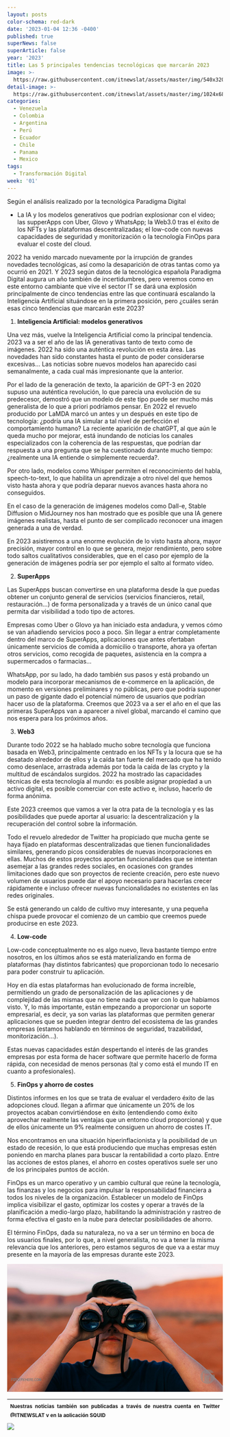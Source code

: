 ```yaml
---
layout: posts
color-schema: red-dark
date: '2023-01-04 12:36 -0400'
published: true
superNews: false
superArticle: false
year: '2023'
title: Las 5 principales tendencias tecnológicas que marcarán 2023
image: >-
  https://raw.githubusercontent.com/itnewslat/assets/master/img/540x320/Futuro-p.jpg
detail-image: >-
  https://raw.githubusercontent.com/itnewslat/assets/master/img/1024x680/Futuro-g.jpg
categories:
  - Venezuela
  - Colombia
  - Argentina
  - Perú
  - Ecuador
  - Chile
  - Panama
  - Mexico
tags:
  - Transformación Digital
week: '01'
---
```

Según el análisis realizado por la tecnológica Paradigma Digital  

- La IA y los modelos generativos que podrían explosionar con el video; las supperApps con Uber, Glovo y WhatsApp; la Web3.0 tras el éxito de los NFTs y las plataformas descentralizadas; el low-code con nuevas capacidades de seguridad y monitorización o la tecnología FinOps para evaluar el coste del cloud.

2022 ha venido marcado nuevamente por la irrupción de grandes novedades tecnológicas, así como la desaparición de otras tantas como ya ocurrió en 2021. Y 2023 según datos de la tecnológica española  Paradigma Digital augura un año también de incertidumbres, pero veremos como en este entorno cambiante que vive el sector IT se dará una explosión principalmente de cinco tendencias entre las que continuará escalando la Inteligencia Artificial situándose en la primera posición, pero ¿cuáles serán esas cinco tendencias que marcarán este 2023?

1.	**Inteligencia Artificial: modelos generativos**

  Una vez más, vuelve la Inteligencia Artificial como la principal tendencia.  2023 va a ser el año de las IA generativas tanto de texto como de imágenes. 2022 ha sido una auténtica revolución en esta área. Las novedades han sido constantes hasta el punto de poder considerarse excesivas… Las noticias sobre nuevos modelos han aparecido casi semanalmente, a cada cual más impresionante que la anterior.

  Por el lado de la generación de texto, la aparición de GPT-3 en 2020 supuso una auténtica revolución, lo que parecía una evolución de su predecesor, demostró que un modelo de este tipo puede ser mucho más generalista de lo que a priori podríamos pensar. En 2022 el revuelo producido por LaMDA marcó un antes y un después en este tipo de tecnología: ¿podría una IA simular a tal nivel de perfección el comportamiento humano?
  La reciente aparición de chatGPT, al que aún le queda mucho por mejorar, está inundando de noticias los canales especializados con la coherencia de las respuestas, que podrían dar respuesta a una pregunta que se ha cuestionado durante mucho tiempo: ¿realmente una IA entiende o simplemente recuerda?.

  Por otro lado, modelos como Whisper permiten el reconocimiento del habla, speech-to-text, lo que habilita un aprendizaje a otro nivel del que hemos visto hasta ahora y que podría deparar nuevos avances hasta ahora no conseguidos.

  En el caso de la generación de imágenes modelos como Dall-e, Stable Diffusion o MidJourney nos han mostrado que es posible que una IA genere imágenes realistas, hasta el punto de ser complicado reconocer una imagen generada a una de verdad.

  En 2023 asistiremos a una enorme evolución de lo visto hasta ahora, mayor precisión, mayor control en lo que se genera, mejor rendimiento, pero sobre todo saltos cualitativos considerables, que en el caso por ejemplo de la generación de imágenes podría ser por ejemplo el salto al formato vídeo.

2.	**SuperApps**

  Las SuperApps buscan convertirse en una plataforma desde la que puedas obtener un conjunto general de servicios (servicios financieros, retail, restauración…) de forma personalizada y a través de un único canal que permita dar visibilidad a todo tipo de actores.

  Empresas como Uber o Glovo ya han iniciado esta andadura, y vemos cómo se van añadiendo servicios poco a poco. Sin llegar a entrar completamente dentro del marco de SuperApps, aplicaciones que antes ofertaban únicamente servicios de comida a domicilio o transporte, ahora ya ofertan otros servicios, como recogida de paquetes, asistencia en la compra a supermercados o farmacias…

  WhatsApp, por su lado, ha dado también sus pasos y está probando un modelo para incorporar mecanismos de e-commerce en la aplicación, de momento en versiones preliminares y no públicas, pero que podría suponer un paso de gigante dado el potencial número de usuarios que podrían hacer uso de la plataforma.
  Creemos que 2023 va a ser el año en el que las primeras SuperApps van a aparecer a nivel global, marcando el camino que nos espera para los próximos años.

3.	**Web3**

  Durante todo 2022 se ha hablado mucho sobre tecnología que funciona basada en Web3, principalmente centrado en los NFTs y la locura que se ha desatado alrededor de ellos y la caída tan fuerte del mercado que ha tenido como desenlace, arrastrada además por toda la caída de las crypto y la multitud de escándalos surgidos.
  2022 ha mostrado las capacidades técnicas de esta tecnología al mundo: es posible asignar propiedad a un activo digital, es posible comerciar con este activo e, incluso, hacerlo de forma anónima.

  Este 2023 creemos que vamos a ver la otra pata de la tecnología y es las posibilidades que puede aportar al usuario: la descentralización y la recuperación del control sobre la información.

  Todo el revuelo alrededor de Twitter ha propiciado que mucha gente se haya fijado en plataformas descentralizadas que tienen funcionalidades similares, generando picos considerables de nuevas incorporaciones en ellas. Muchos de estos proyectos aportan funcionalidades que se intentan asemejar a las grandes redes sociales, en ocasiones con grandes limitaciones dado que son proyectos de reciente creación, pero este nuevo volumen de usuarios puede dar el apoyo necesario para hacerlas crecer rápidamente e incluso ofrecer nuevas funcionalidades no existentes en las redes originales.

  Se está generando un caldo de cultivo muy interesante, y una pequeña chispa puede provocar el comienzo de un cambio que creemos puede producirse en este 2023.

4.	**Low-code**

  Low-code conceptualmente no es algo nuevo, lleva bastante tiempo entre nosotros, en los últimos años se está materializando en forma de plataformas (hay distintos fabricantes) que proporcionan todo lo necesario para poder construir tu aplicación.

  Hoy en día estas plataformas han evolucionado de forma increíble, permitiendo un grado de personalización de las aplicaciones y de complejidad de las mismas que no tiene nada que ver con lo que habíamos visto. Y, lo más importante, están empezando a proporcionar un soporte empresarial, es decir, ya son varias las plataformas que permiten generar aplicaciones que se pueden integrar dentro del ecosistema de las grandes empresas (estamos hablando en términos de seguridad, trazabilidad, monitorización…).

  Estas nuevas capacidades están despertando el interés de las grandes empresas por esta forma de hacer software que permite hacerlo de forma rápida, con necesidad de menos personas (tal y como está el mundo IT en cuanto a profesionales).

5.	**FinOps y ahorro de costes**

  Distintos informes en los que se trata de evaluar el verdadero éxito de las adopciones cloud. llegan a afirmar que únicamente un 20% de los proyectos acaban convirtiéndose en éxito (entendiendo como éxito aprovechar realmente las ventajas que un entorno cloud proporciona) y que de ellos únicamente un 9% realmente consiguen un ahorro de costes IT.

  Nos encontramos en una situación hiperinflacionista y la posibilidad de un estado de recesión, lo que está produciendo que muchas empresas estén poniendo en marcha planes para buscar la rentabilidad a corto plazo. Entre las acciones de estos planes, el ahorro en costes operativos suele ser uno de los principales puntos de acción.

  FinOps es un marco operativo y un cambio cultural que reúne la tecnología, las finanzas y los negocios para impulsar la responsabilidad financiera a todos los niveles de la organización. Establecer un modelo de FinOps implica visibilizar el gasto, optimizar los costes y operar a través de la planificación a medio-largo plazo, habilitando la administración y rastreo de forma efectiva el gasto en la nube para detectar posibilidades de ahorro.

  El término FinOps, dada su naturaleza, no va a ser un término en boca de los usuarios finales, por lo que, a nivel generalista, no va a tener la misma relevancia que los anteriores, pero estamos seguros de que va a estar muy presente en la mayoría de las empresas durante este 2023.

![](https://raw.githubusercontent.com/itnewslat/assets/master/img/540x320/Futuro-p.jpg)

<table style="height: 42px;" width="569">
<tbody>
<tr>
<td style="text-align: justify;"><sub><strong>Nuestras noticias también son publicadas a través de nuestra cuenta en Twitter <a href="https://twitter.com/itnewslat?lang=es">@ITNEWSLAT</a> y en la aplicación <a href="https://squidapp.co/en/">SQUID</a></strong></sub></td>
</tr>
</tbody>
</table>

<img src="https://tracker.metricool.com/c3po.jpg?hash=56f88a41e39ab42c063cc51676587a04"/>